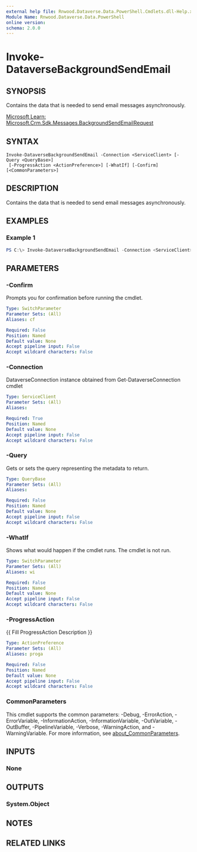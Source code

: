 ```yaml
---
external help file: Rnwood.Dataverse.Data.PowerShell.Cmdlets.dll-Help.xml
Module Name: Rnwood.Dataverse.Data.PowerShell
online version:
schema: 2.0.0
---
```


# Invoke-DataverseBackgroundSendEmail

## SYNOPSIS
Contains the data that is needed to send email messages asynchronously.

[Microsoft Learn: Microsoft.Crm.Sdk.Messages.BackgroundSendEmailRequest](https://learn.microsoft.com/dotnet/api/Microsoft.Crm.Sdk.Messages.BackgroundSendEmailRequest)

## SYNTAX

```
Invoke-DataverseBackgroundSendEmail -Connection <ServiceClient> [-Query <QueryBase>]
 [-ProgressAction <ActionPreference>] [-WhatIf] [-Confirm] [<CommonParameters>]
```

## DESCRIPTION
Contains the data that is needed to send email messages asynchronously.

## EXAMPLES

### Example 1
```powershell
PS C:\> Invoke-DataverseBackgroundSendEmail -Connection <ServiceClient> -Query <QueryBase>
```

## PARAMETERS

### -Confirm
Prompts you for confirmation before running the cmdlet.

```yaml
Type: SwitchParameter
Parameter Sets: (All)
Aliases: cf

Required: False
Position: Named
Default value: None
Accept pipeline input: False
Accept wildcard characters: False
```

### -Connection
DataverseConnection instance obtained from Get-DataverseConnection cmdlet

```yaml
Type: ServiceClient
Parameter Sets: (All)
Aliases:

Required: True
Position: Named
Default value: None
Accept pipeline input: False
Accept wildcard characters: False
```

### -Query
Gets or sets the query representing the metadata to return.

```yaml
Type: QueryBase
Parameter Sets: (All)
Aliases:

Required: False
Position: Named
Default value: None
Accept pipeline input: False
Accept wildcard characters: False
```

### -WhatIf
Shows what would happen if the cmdlet runs. The cmdlet is not run.

```yaml
Type: SwitchParameter
Parameter Sets: (All)
Aliases: wi

Required: False
Position: Named
Default value: None
Accept pipeline input: False
Accept wildcard characters: False
```

### -ProgressAction
{{ Fill ProgressAction Description }}

```yaml
Type: ActionPreference
Parameter Sets: (All)
Aliases: proga

Required: False
Position: Named
Default value: None
Accept pipeline input: False
Accept wildcard characters: False
```

### CommonParameters
This cmdlet supports the common parameters: -Debug, -ErrorAction, -ErrorVariable, -InformationAction, -InformationVariable, -OutVariable, -OutBuffer, -PipelineVariable, -Verbose, -WarningAction, and -WarningVariable. For more information, see [about_CommonParameters](http://go.microsoft.com/fwlink/?LinkID=113216).

## INPUTS

### None
## OUTPUTS

### System.Object
## NOTES

## RELATED LINKS
